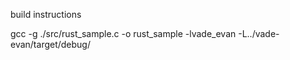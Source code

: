 

build instructions

gcc -g ./src/rust_sample.c -o rust_sample -lvade_evan -L../vade-evan/target/debug/